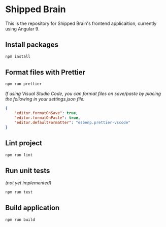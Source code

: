 # Shipped Brain

This is the repository for Shipped Brain's frontend applicaition, currently using Angular 9.

## Install packages

```bash
npm install
```

## Format files with Prettier

```bash
npm run prettier
```

*If using Visual Studio Code, you can format files on save/paste by placing the following in your settings.json file:*

```json
{
    "editor.formatOnSave": true,
    "editor.formatOnPaste": true,
    "editor.defaultFormatter": "esbenp.prettier-vscode"
}
```

## Lint project

```bash
npm run lint
```

## Run unit tests
*(not yet implemented)*

```bash
npm run test
```

## Build application

```bash
npm run build
```
